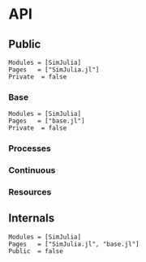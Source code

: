 # API

## Public

```@autodocs
Modules = [SimJulia]
Pages   = ["SimJulia.jl"]
Private  = false
```

### Base

```@autodocs
Modules = [SimJulia]
Pages   = ["base.jl"]
Private  = false
```

### Processes

### Continuous

### Resources

## Internals

```@autodocs
Modules = [SimJulia]
Pages   = ["SimJulia.jl", "base.jl"]
Public  = false
```
